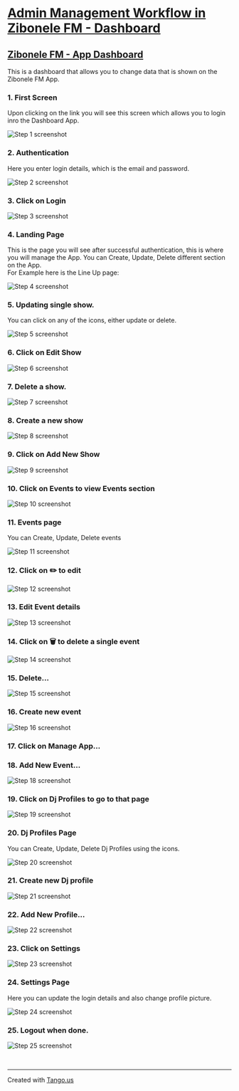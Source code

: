 # [Admin Management Workflow in Zibonele FM - Dashboard](https://app.tango.us/app/workflow/529f4de8-d773-4506-91ba-18e9af68d8da?utm_source=markdown&utm_medium=markdown&utm_campaign=workflow%20export%20links)






##  [Zibonele FM - App Dashboard](https://zibonele-fm-app.web.app/)
This is a dashboard that allows you to change data that is shown on the Zibonele FM App.


### 1. First Screen

Upon clicking on the link you will see this screen which allows you to login inro the Dashboard App.

![Step 1 screenshot](https://images.tango.us/workflows/529f4de8-d773-4506-91ba-18e9af68d8da/steps/11d4df43-69a7-40e5-8e7f-e600f8eae067/e2f19195-cdc1-47a8-9f26-196d5110099b.png?crop=focalpoint&fit=crop&fp-x=0.5004&fp-y=0.5012&fp-z=1.1807&w=1200&border=2%2CF4F2F7&border-radius=8%2C8%2C8%2C8&border-radius-inner=8%2C8%2C8%2C8&blend-align=bottom&blend-mode=normal&blend-x=0&blend-w=1200&blend64=aHR0cHM6Ly9pbWFnZXMudGFuZ28udXMvc3RhdGljL21hZGUtd2l0aC10YW5nby13YXRlcm1hcmstdjIucG5n&mark-x=297&mark-y=65&m64=aHR0cHM6Ly9pbWFnZXMudGFuZ28udXMvc3RhdGljL2JsYW5rLnBuZz9tYXNrPWNvcm5lcnMmYm9yZGVyPTYlMkNGRjc0NDImdz02MDYmaD02MDEmZml0PWNyb3AmY29ybmVyLXJhZGl1cz0xMA%3D%3D)


### 2. Authentication

Here you enter login details, which is the email and password.

![Step 2 screenshot](https://images.tango.us/workflows/529f4de8-d773-4506-91ba-18e9af68d8da/steps/9fbe5d17-6f8b-4a2d-9c91-b75dddb22927/8a2a9108-3bad-475b-9a64-b693d18693f2.png?crop=focalpoint&fit=crop&fp-x=0.5004&fp-y=0.6030&fp-z=1.5212&w=1200&border=2%2CF4F2F7&border-radius=8%2C8%2C8%2C8&border-radius-inner=8%2C8%2C8%2C8&blend-align=bottom&blend-mode=normal&blend-x=0&blend-w=1200&blend64=aHR0cHM6Ly9pbWFnZXMudGFuZ28udXMvc3RhdGljL21hZGUtd2l0aC10YW5nby13YXRlcm1hcmstdjIucG5n&mark-x=274&mark-y=328&m64=aHR0cHM6Ly9pbWFnZXMudGFuZ28udXMvc3RhdGljL2JsYW5rLnBuZz9tYXNrPWNvcm5lcnMmYm9yZGVyPTYlMkNGRjc0NDImdz02NTImaD03NCZmaXQ9Y3JvcCZjb3JuZXItcmFkaXVzPTEw)


### 3. Click on Login
![Step 3 screenshot](https://images.tango.us/workflows/529f4de8-d773-4506-91ba-18e9af68d8da/steps/c72b7083-0cb1-446c-a5bc-fc8729e88361/2b4ec291-37f1-4c55-94ff-417978e54267.png?crop=focalpoint&fit=crop&fp-x=0.5004&fp-y=0.7572&fp-z=1.5212&w=1200&border=2%2CF4F2F7&border-radius=8%2C8%2C8%2C8&border-radius-inner=8%2C8%2C8%2C8&blend-align=bottom&blend-mode=normal&blend-x=0&blend-w=1200&blend64=aHR0cHM6Ly9pbWFnZXMudGFuZ28udXMvc3RhdGljL21hZGUtd2l0aC10YW5nby13YXRlcm1hcmstdjIucG5n&mark-x=274&mark-y=424&m64=aHR0cHM6Ly9pbWFnZXMudGFuZ28udXMvc3RhdGljL2JsYW5rLnBuZz9tYXNrPWNvcm5lcnMmYm9yZGVyPTYlMkNGRjc0NDImdz02NTImaD03NCZmaXQ9Y3JvcCZjb3JuZXItcmFkaXVzPTEw)


### 4. Landing Page

This is the page you will see after successful authentication, this is where you will manage the App. You can Create, Update, Delete different section on the App.  
For Example here is the Line Up page:

![Step 4 screenshot](https://images.tango.us/workflows/529f4de8-d773-4506-91ba-18e9af68d8da/steps/74a52ece-5f19-45ea-aed5-94423028bd86/75685af4-9c3d-44be-8174-be14cb5f5e29.png?crop=focalpoint&fit=crop&fp-x=0.5823&fp-y=0.5000&fp-z=1.0046&w=1200&border=2%2CF4F2F7&border-radius=8%2C8%2C8%2C8&border-radius-inner=8%2C8%2C8%2C8&blend-align=bottom&blend-mode=normal&blend-x=0&blend-w=1200&blend64=aHR0cHM6Ly9pbWFnZXMudGFuZ28udXMvc3RhdGljL21hZGUtd2l0aC10YW5nby13YXRlcm1hcmstdjIucG5n&mark-x=196&mark-y=2&m64=aHR0cHM6Ly9pbWFnZXMudGFuZ28udXMvc3RhdGljL2JsYW5rLnBuZz9tYXNrPWNvcm5lcnMmYm9yZGVyPTYlMkNGRjc0NDImdz0xMDAyJmg9NzI3JmZpdD1jcm9wJmNvcm5lci1yYWRpdXM9MTA%3D)


### 5. Updating single show.

You can click on any of the icons, either update or delete.

![Step 5 screenshot](https://images.tango.us/workflows/529f4de8-d773-4506-91ba-18e9af68d8da/steps/79de4504-7d43-481b-af68-7836734ca991/14c04e61-e0ce-422d-8c2f-631bf1858340.png?crop=focalpoint&fit=crop&fp-x=0.2740&fp-y=0.5190&fp-z=2.0860&w=1200&border=2%2CF4F2F7&border-radius=8%2C8%2C8%2C8&border-radius-inner=8%2C8%2C8%2C8&blend-align=bottom&blend-mode=normal&blend-x=0&blend-w=1200&blend64=aHR0cHM6Ly9pbWFnZXMudGFuZ28udXMvc3RhdGljL21hZGUtd2l0aC10YW5nby13YXRlcm1hcmstdjIucG5n&mark-x=375&mark-y=339&m64=aHR0cHM6Ly9pbWFnZXMudGFuZ28udXMvc3RhdGljL2JsYW5rLnBuZz9tYXNrPWNvcm5lcnMmYm9yZGVyPTYlMkNGRjc0NDImdz00NDkmaD01MyZmaXQ9Y3JvcCZjb3JuZXItcmFkaXVzPTEw)


### 6. Click on Edit Show
![Step 6 screenshot](https://images.tango.us/workflows/529f4de8-d773-4506-91ba-18e9af68d8da/steps/bde07b2f-df8e-42e2-918d-05406031cfee/5f226dcb-8c8f-46c6-911f-f3179d924865.png?crop=focalpoint&fit=crop&fp-x=0.5004&fp-y=0.5000&fp-z=1.2779&w=1200&border=2%2CF4F2F7&border-radius=8%2C8%2C8%2C8&border-radius-inner=8%2C8%2C8%2C8&blend-align=bottom&blend-mode=normal&blend-x=0&blend-w=1200&blend64=aHR0cHM6Ly9pbWFnZXMudGFuZ28udXMvc3RhdGljL21hZGUtd2l0aC10YW5nby13YXRlcm1hcmstdjIucG5n&mark-x=230&mark-y=102&m64=aHR0cHM6Ly9pbWFnZXMudGFuZ28udXMvc3RhdGljL2JsYW5rLnBuZz9tYXNrPWNvcm5lcnMmYm9yZGVyPTYlMkNGRjc0NDImdz03MzkmaD01MjgmZml0PWNyb3AmY29ybmVyLXJhZGl1cz0xMA%3D%3D)


### 7. Delete a show.
![Step 7 screenshot](https://images.tango.us/workflows/529f4de8-d773-4506-91ba-18e9af68d8da/steps/e4bf0ea3-8774-4b2a-95cc-d26c9d2fd258/1c7e5ba9-d345-420f-bf36-ad1226fafa76.png?crop=focalpoint&fit=crop&fp-x=0.5004&fp-y=0.5000&fp-z=1.3500&w=1200&border=2%2CF4F2F7&border-radius=8%2C8%2C8%2C8&border-radius-inner=8%2C8%2C8%2C8&blend-align=bottom&blend-mode=normal&blend-x=0&blend-w=1200&blend64=aHR0cHM6Ly9pbWFnZXMudGFuZ28udXMvc3RhdGljL21hZGUtd2l0aC10YW5nby13YXRlcm1hcmstdjIucG5n&mark-x=209&mark-y=218&m64=aHR0cHM6Ly9pbWFnZXMudGFuZ28udXMvc3RhdGljL2JsYW5rLnBuZz9tYXNrPWNvcm5lcnMmYm9yZGVyPTYlMkNGRjc0NDImdz03ODEmaD0yOTQmZml0PWNyb3AmY29ybmVyLXJhZGl1cz0xMA%3D%3D)


### 8. Create a new show
![Step 8 screenshot](https://images.tango.us/workflows/529f4de8-d773-4506-91ba-18e9af68d8da/steps/e6e7bcd5-4a19-44fb-a399-49f79396ae2d/789849ed-da46-494c-ba78-c7fc63e819a0.png?crop=focalpoint&fit=crop&fp-x=0.9310&fp-y=0.9281&fp-z=4.0000&w=1200&border=2%2CF4F2F7&border-radius=8%2C8%2C8%2C8&border-radius-inner=8%2C8%2C8%2C8&blend-align=bottom&blend-mode=normal&blend-x=0&blend-w=1200&blend64=aHR0cHM6Ly9pbWFnZXMudGFuZ28udXMvc3RhdGljL21hZGUtd2l0aC10YW5nby13YXRlcm1hcmstdjIucG5n&mark-x=726&mark-y=378&m64=aHR0cHM6Ly9pbWFnZXMudGFuZ28udXMvc3RhdGljL2JsYW5rLnBuZz9tYXNrPWNvcm5lcnMmYm9yZGVyPTYlMkNGRjc0NDImdz0yODYmaD0yODYmZml0PWNyb3AmY29ybmVyLXJhZGl1cz0xMA%3D%3D)


### 9. Click on Add New Show
![Step 9 screenshot](https://images.tango.us/workflows/529f4de8-d773-4506-91ba-18e9af68d8da/steps/8c66cede-39ae-496a-9f9a-2e2db76c1c5c/a35777dd-f4b8-475d-b14d-d6c2b3574ca0.png?crop=focalpoint&fit=crop&fp-x=0.5004&fp-y=0.5000&fp-z=1.2779&w=1200&border=2%2CF4F2F7&border-radius=8%2C8%2C8%2C8&border-radius-inner=8%2C8%2C8%2C8&blend-align=bottom&blend-mode=normal&blend-x=0&blend-w=1200&blend64=aHR0cHM6Ly9pbWFnZXMudGFuZ28udXMvc3RhdGljL21hZGUtd2l0aC10YW5nby13YXRlcm1hcmstdjIucG5n&mark-x=230&mark-y=102&m64=aHR0cHM6Ly9pbWFnZXMudGFuZ28udXMvc3RhdGljL2JsYW5rLnBuZz9tYXNrPWNvcm5lcnMmYm9yZGVyPTYlMkNGRjc0NDImdz03MzkmaD01MjgmZml0PWNyb3AmY29ybmVyLXJhZGl1cz0xMA%3D%3D)


### 10. Click on Events to view Events section
![Step 10 screenshot](https://images.tango.us/workflows/529f4de8-d773-4506-91ba-18e9af68d8da/steps/dd8c3149-afef-4680-ac89-9e239d15c67c/e29be373-b884-400e-ae8c-818af0fd653c.png?crop=focalpoint&fit=crop&fp-x=0.0848&fp-y=0.5270&fp-z=2.2018&w=1200&border=2%2CF4F2F7&border-radius=8%2C8%2C8%2C8&border-radius-inner=8%2C8%2C8%2C8&blend-align=bottom&blend-mode=normal&blend-x=0&blend-w=1200&blend64=aHR0cHM6Ly9pbWFnZXMudGFuZ28udXMvc3RhdGljL21hZGUtd2l0aC10YW5nby13YXRlcm1hcmstdjIucG5n&mark-x=20&mark-y=301&m64=aHR0cHM6Ly9pbWFnZXMudGFuZ28udXMvc3RhdGljL2JsYW5rLnBuZz9tYXNrPWNvcm5lcnMmYm9yZGVyPTYlMkNGRjc0NDImdz00MDcmaD0xMzAmZml0PWNyb3AmY29ybmVyLXJhZGl1cz0xMA%3D%3D)


### 11. Events page

You can Create, Update, Delete events

![Step 11 screenshot](https://images.tango.us/workflows/529f4de8-d773-4506-91ba-18e9af68d8da/steps/697d07b3-fa5a-4d09-a4ed-fdb9a8830a5c/164664c1-e881-4711-bf26-f0c34dcc131f.png?crop=focalpoint&fit=crop&fp-x=0.5823&fp-y=0.5000&fp-z=1.0046&w=1200&border=2%2CF4F2F7&border-radius=8%2C8%2C8%2C8&border-radius-inner=8%2C8%2C8%2C8&blend-align=bottom&blend-mode=normal&blend-x=0&blend-w=1200&blend64=aHR0cHM6Ly9pbWFnZXMudGFuZ28udXMvc3RhdGljL21hZGUtd2l0aC10YW5nby13YXRlcm1hcmstdjIucG5n&mark-x=196&mark-y=2&m64=aHR0cHM6Ly9pbWFnZXMudGFuZ28udXMvc3RhdGljL2JsYW5rLnBuZz9tYXNrPWNvcm5lcnMmYm9yZGVyPTYlMkNGRjc0NDImdz0xMDAyJmg9NzI3JmZpdD1jcm9wJmNvcm5lci1yYWRpdXM9MTA%3D)


### 12. Click on ✏️ to edit
![Step 12 screenshot](https://images.tango.us/workflows/529f4de8-d773-4506-91ba-18e9af68d8da/steps/3f16c2f8-00e6-4af0-8a8d-1c026fc611cc/88221a88-05fa-40a7-baec-cb29d5e57ff4.png?crop=focalpoint&fit=crop&fp-x=0.9050&fp-y=0.5955&fp-z=2.9388&w=1200&border=2%2CF4F2F7&border-radius=8%2C8%2C8%2C8&border-radius-inner=8%2C8%2C8%2C8&blend-align=bottom&blend-mode=normal&blend-x=0&blend-w=1200&blend64=aHR0cHM6Ly9pbWFnZXMudGFuZ28udXMvc3RhdGljL21hZGUtd2l0aC10YW5nby13YXRlcm1hcmstdjIucG5n&mark-x=814&mark-y=322&m64=aHR0cHM6Ly9pbWFnZXMudGFuZ28udXMvc3RhdGljL2JsYW5rLnBuZz9tYXNrPWNvcm5lcnMmYm9yZGVyPTYlMkNGRjc0NDImdz0xMDEmaD04NiZmaXQ9Y3JvcCZjb3JuZXItcmFkaXVzPTEw)


### 13. Edit Event details
![Step 13 screenshot](https://images.tango.us/workflows/529f4de8-d773-4506-91ba-18e9af68d8da/steps/fb076113-ff03-4a9c-b37a-b6e57b4ab08d/d12f822c-8786-4a7e-a529-e91e89b910e1.png?crop=focalpoint&fit=crop&fp-x=0.5004&fp-y=0.5006&fp-z=1.1464&w=1200&border=2%2CF4F2F7&border-radius=8%2C8%2C8%2C8&border-radius-inner=8%2C8%2C8%2C8&blend-align=bottom&blend-mode=normal&blend-x=0&blend-w=1200&blend64=aHR0cHM6Ly9pbWFnZXMudGFuZ28udXMvc3RhdGljL21hZGUtd2l0aC10YW5nby13YXRlcm1hcmstdjIucG5n&mark-x=268&mark-y=53&m64=aHR0cHM6Ly9pbWFnZXMudGFuZ28udXMvc3RhdGljL2JsYW5rLnBuZz9tYXNrPWNvcm5lcnMmYm9yZGVyPTYlMkNGRjc0NDImdz02NjMmaD02MjUmZml0PWNyb3AmY29ybmVyLXJhZGl1cz0xMA%3D%3D)


### 14. Click on 🗑️ to delete a single event
![Step 14 screenshot](https://images.tango.us/workflows/529f4de8-d773-4506-91ba-18e9af68d8da/steps/4efc9b0e-b699-45d0-9a92-221a1cfa96e0/5a58ac51-f432-4ea5-a961-14a1733468a8.png?crop=focalpoint&fit=crop&fp-x=0.9436&fp-y=0.5955&fp-z=2.9388&w=1200&border=2%2CF4F2F7&border-radius=8%2C8%2C8%2C8&border-radius-inner=8%2C8%2C8%2C8&blend-align=bottom&blend-mode=normal&blend-x=0&blend-w=1200&blend64=aHR0cHM6Ly9pbWFnZXMudGFuZ28udXMvc3RhdGljL21hZGUtd2l0aC10YW5nby13YXRlcm1hcmstdjIucG5n&mark-x=950&mark-y=322&m64=aHR0cHM6Ly9pbWFnZXMudGFuZ28udXMvc3RhdGljL2JsYW5rLnBuZz9tYXNrPWNvcm5lcnMmYm9yZGVyPTYlMkNGRjc0NDImdz0xMDEmaD04NiZmaXQ9Y3JvcCZjb3JuZXItcmFkaXVzPTEw)


### 15. Delete…
![Step 15 screenshot](https://images.tango.us/workflows/529f4de8-d773-4506-91ba-18e9af68d8da/steps/ef99da61-a302-4a76-8aa6-e0ae6b427293/a31e97a3-ee6d-4ba5-b373-eecb70abc34c.png?crop=focalpoint&fit=crop&fp-x=0.5004&fp-y=0.5000&fp-z=1.3500&w=1200&border=2%2CF4F2F7&border-radius=8%2C8%2C8%2C8&border-radius-inner=8%2C8%2C8%2C8&blend-align=bottom&blend-mode=normal&blend-x=0&blend-w=1200&blend64=aHR0cHM6Ly9pbWFnZXMudGFuZ28udXMvc3RhdGljL21hZGUtd2l0aC10YW5nby13YXRlcm1hcmstdjIucG5n&mark-x=209&mark-y=218&m64=aHR0cHM6Ly9pbWFnZXMudGFuZ28udXMvc3RhdGljL2JsYW5rLnBuZz9tYXNrPWNvcm5lcnMmYm9yZGVyPTYlMkNGRjc0NDImdz03ODEmaD0yOTQmZml0PWNyb3AmY29ybmVyLXJhZGl1cz0xMA%3D%3D)


### 16. Create new event
![Step 16 screenshot](https://images.tango.us/workflows/529f4de8-d773-4506-91ba-18e9af68d8da/steps/b376d9eb-d8df-46c2-97f0-69d8109e8af6/38049ad5-dab1-4c89-8d89-d84b1ae8eee3.png?crop=focalpoint&fit=crop&fp-x=0.9310&fp-y=0.9281&fp-z=4.0000&w=1200&border=2%2CF4F2F7&border-radius=8%2C8%2C8%2C8&border-radius-inner=8%2C8%2C8%2C8&blend-align=bottom&blend-mode=normal&blend-x=0&blend-w=1200&blend64=aHR0cHM6Ly9pbWFnZXMudGFuZ28udXMvc3RhdGljL21hZGUtd2l0aC10YW5nby13YXRlcm1hcmstdjIucG5n&mark-x=726&mark-y=378&m64=aHR0cHM6Ly9pbWFnZXMudGFuZ28udXMvc3RhdGljL2JsYW5rLnBuZz9tYXNrPWNvcm5lcnMmYm9yZGVyPTYlMkNGRjc0NDImdz0yODYmaD0yODYmZml0PWNyb3AmY29ybmVyLXJhZGl1cz0xMA%3D%3D)


### 17. Click on Manage App…


### 18. Add New Event…
![Step 18 screenshot](https://images.tango.us/workflows/529f4de8-d773-4506-91ba-18e9af68d8da/steps/d96dfe88-7e54-4258-bdbf-b82a0489b38c/d036ab97-024d-4c79-98fa-4829234fdf5f.png?crop=focalpoint&fit=crop&fp-x=0.5004&fp-y=0.5006&fp-z=1.1464&w=1200&border=2%2CF4F2F7&border-radius=8%2C8%2C8%2C8&border-radius-inner=8%2C8%2C8%2C8&blend-align=bottom&blend-mode=normal&blend-x=0&blend-w=1200&blend64=aHR0cHM6Ly9pbWFnZXMudGFuZ28udXMvc3RhdGljL21hZGUtd2l0aC10YW5nby13YXRlcm1hcmstdjIucG5n&mark-x=268&mark-y=53&m64=aHR0cHM6Ly9pbWFnZXMudGFuZ28udXMvc3RhdGljL2JsYW5rLnBuZz9tYXNrPWNvcm5lcnMmYm9yZGVyPTYlMkNGRjc0NDImdz02NjMmaD02MjUmZml0PWNyb3AmY29ybmVyLXJhZGl1cz0xMA%3D%3D)


### 19. Click on Dj Profiles to go to that page
![Step 19 screenshot](https://images.tango.us/workflows/529f4de8-d773-4506-91ba-18e9af68d8da/steps/27afecdc-ddbf-425f-a8e8-35bbd1a44407/0e3cfdb1-3db6-47e5-b5cc-4567fa9c8c6f.png?crop=focalpoint&fit=crop&fp-x=0.0848&fp-y=0.6110&fp-z=2.2018&w=1200&border=2%2CF4F2F7&border-radius=8%2C8%2C8%2C8&border-radius-inner=8%2C8%2C8%2C8&blend-align=bottom&blend-mode=normal&blend-x=0&blend-w=1200&blend64=aHR0cHM6Ly9pbWFnZXMudGFuZ28udXMvc3RhdGljL21hZGUtd2l0aC10YW5nby13YXRlcm1hcmstdjIucG5n&mark-x=20&mark-y=301&m64=aHR0cHM6Ly9pbWFnZXMudGFuZ28udXMvc3RhdGljL2JsYW5rLnBuZz9tYXNrPWNvcm5lcnMmYm9yZGVyPTYlMkNGRjc0NDImdz00MDcmaD0xMzAmZml0PWNyb3AmY29ybmVyLXJhZGl1cz0xMA%3D%3D)


### 20. Dj Profiles Page

You can Create, Update, Delete Dj Profiles using the icons.

![Step 20 screenshot](https://images.tango.us/workflows/529f4de8-d773-4506-91ba-18e9af68d8da/steps/118aad37-df92-48ca-9abe-fafa27b41935/a5badf78-7f25-4ab1-899e-123894aa82a1.png?crop=focalpoint&fit=crop&fp-x=0.5781&fp-y=0.6243&fp-z=1.2002&w=1200&border=2%2CF4F2F7&border-radius=8%2C8%2C8%2C8&border-radius-inner=8%2C8%2C8%2C8&blend-align=bottom&blend-mode=normal&blend-x=0&blend-w=1200&blend64=aHR0cHM6Ly9pbWFnZXMudGFuZ28udXMvc3RhdGljL21hZGUtd2l0aC10YW5nby13YXRlcm1hcmstdjIucG5n&mark-x=8&mark-y=76&m64=aHR0cHM6Ly9pbWFnZXMudGFuZ28udXMvc3RhdGljL2JsYW5rLnBuZz9tYXNrPWNvcm5lcnMmYm9yZGVyPTYlMkNGRjc0NDImdz0xMTg1Jmg9NjUxJmZpdD1jcm9wJmNvcm5lci1yYWRpdXM9MTA%3D)


### 21. Create new Dj profile
![Step 21 screenshot](https://images.tango.us/workflows/529f4de8-d773-4506-91ba-18e9af68d8da/steps/fd9115b9-1171-44de-9e50-39426782deab/77b171c5-ceda-471e-8f38-be93c04aad0e.png?crop=focalpoint&fit=crop&fp-x=0.9310&fp-y=0.9281&fp-z=4.0000&w=1200&border=2%2CF4F2F7&border-radius=8%2C8%2C8%2C8&border-radius-inner=8%2C8%2C8%2C8&blend-align=bottom&blend-mode=normal&blend-x=0&blend-w=1200&blend64=aHR0cHM6Ly9pbWFnZXMudGFuZ28udXMvc3RhdGljL21hZGUtd2l0aC10YW5nby13YXRlcm1hcmstdjIucG5n&mark-x=726&mark-y=378&m64=aHR0cHM6Ly9pbWFnZXMudGFuZ28udXMvc3RhdGljL2JsYW5rLnBuZz9tYXNrPWNvcm5lcnMmYm9yZGVyPTYlMkNGRjc0NDImdz0yODYmaD0yODYmZml0PWNyb3AmY29ybmVyLXJhZGl1cz0xMA%3D%3D)


### 22. Add New Profile…
![Step 22 screenshot](https://images.tango.us/workflows/529f4de8-d773-4506-91ba-18e9af68d8da/steps/ec033f15-fc03-40c7-9a9a-6e15cd2982a0/13607f30-a501-44f5-9533-73b786fecdb6.png?crop=focalpoint&fit=crop&fp-x=0.5004&fp-y=0.5012&fp-z=1.2069&w=1200&border=2%2CF4F2F7&border-radius=8%2C8%2C8%2C8&border-radius-inner=8%2C8%2C8%2C8&blend-align=bottom&blend-mode=normal&blend-x=0&blend-w=1200&blend64=aHR0cHM6Ly9pbWFnZXMudGFuZ28udXMvc3RhdGljL21hZGUtd2l0aC10YW5nby13YXRlcm1hcmstdjIucG5n&mark-x=251&mark-y=75&m64=aHR0cHM6Ly9pbWFnZXMudGFuZ28udXMvc3RhdGljL2JsYW5rLnBuZz9tYXNrPWNvcm5lcnMmYm9yZGVyPTYlMkNGRjc0NDImdz02OTgmaD01ODImZml0PWNyb3AmY29ybmVyLXJhZGl1cz0xMA%3D%3D)


### 23. Click on Settings
![Step 23 screenshot](https://images.tango.us/workflows/529f4de8-d773-4506-91ba-18e9af68d8da/steps/e137fddc-b656-40a0-84bd-90c01ad30456/87953f2f-2d59-4f13-9ab5-053ad0f0ee7b.png?crop=focalpoint&fit=crop&fp-x=0.0848&fp-y=0.6951&fp-z=2.2018&w=1200&border=2%2CF4F2F7&border-radius=8%2C8%2C8%2C8&border-radius-inner=8%2C8%2C8%2C8&blend-align=bottom&blend-mode=normal&blend-x=0&blend-w=1200&blend64=aHR0cHM6Ly9pbWFnZXMudGFuZ28udXMvc3RhdGljL21hZGUtd2l0aC10YW5nby13YXRlcm1hcmstdjIucG5n&mark-x=20&mark-y=301&m64=aHR0cHM6Ly9pbWFnZXMudGFuZ28udXMvc3RhdGljL2JsYW5rLnBuZz9tYXNrPWNvcm5lcnMmYm9yZGVyPTYlMkNGRjc0NDImdz00MDcmaD0xMzAmZml0PWNyb3AmY29ybmVyLXJhZGl1cz0xMA%3D%3D)


### 24. Settings Page

Here you can update the login details and also change profile picture.

![Step 24 screenshot](https://images.tango.us/workflows/529f4de8-d773-4506-91ba-18e9af68d8da/steps/8d90f6aa-f1ec-45fb-b4d7-dbf39629f38d/475a0393-a763-414d-80ac-845150943458.png?crop=focalpoint&fit=crop&fp-x=0.5823&fp-y=0.5000&fp-z=1.0046&w=1200&border=2%2CF4F2F7&border-radius=8%2C8%2C8%2C8&border-radius-inner=8%2C8%2C8%2C8&blend-align=bottom&blend-mode=normal&blend-x=0&blend-w=1200&blend64=aHR0cHM6Ly9pbWFnZXMudGFuZ28udXMvc3RhdGljL21hZGUtd2l0aC10YW5nby13YXRlcm1hcmstdjIucG5n&mark-x=196&mark-y=2&m64=aHR0cHM6Ly9pbWFnZXMudGFuZ28udXMvc3RhdGljL2JsYW5rLnBuZz9tYXNrPWNvcm5lcnMmYm9yZGVyPTYlMkNGRjc0NDImdz0xMDAyJmg9NzI3JmZpdD1jcm9wJmNvcm5lci1yYWRpdXM9MTA%3D)


### 25. Logout when done.
![Step 25 screenshot](https://images.tango.us/workflows/529f4de8-d773-4506-91ba-18e9af68d8da/steps/68343675-e128-4a75-bddb-621be592259d/1709d409-9b61-43d3-8499-dc40a5a0a433.png?crop=focalpoint&fit=crop&fp-x=0.0848&fp-y=0.7779&fp-z=2.2018&w=1200&border=2%2CF4F2F7&border-radius=8%2C8%2C8%2C8&border-radius-inner=8%2C8%2C8%2C8&blend-align=bottom&blend-mode=normal&blend-x=0&blend-w=1200&blend64=aHR0cHM6Ly9pbWFnZXMudGFuZ28udXMvc3RhdGljL21hZGUtd2l0aC10YW5nby13YXRlcm1hcmstdjIucG5n&mark-x=20&mark-y=309&m64=aHR0cHM6Ly9pbWFnZXMudGFuZ28udXMvc3RhdGljL2JsYW5rLnBuZz9tYXNrPWNvcm5lcnMmYm9yZGVyPTYlMkNGRjc0NDImdz00MDcmaD0xMzAmZml0PWNyb3AmY29ybmVyLXJhZGl1cz0xMA%3D%3D)

<br/>

***
Created with [Tango.us](https://tango.us?utm_source=markdown&utm_medium=markdown&utm_campaign=workflow%20export%20links)
